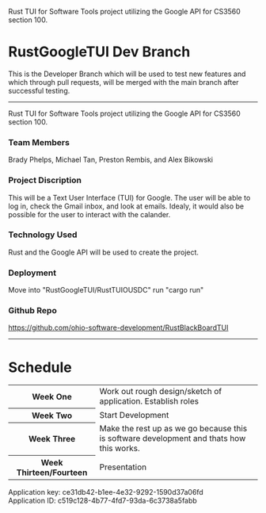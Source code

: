 

Rust TUI for Software Tools project utilizing the Google API for CS3560 section 100.

# RustGoogleTUI Dev Branch

This is the Developer Branch which will be used to test new features and which through pull requests, will be merged with the main branch after successful testing.

------------------------
Rust TUI for Software Tools project utilizing the Google API for CS3560 section 100.


### Team Members
Brady Phelps, Michael Tan, Preston Rembis, and Alex Bikowski

### Project Discription 


This will be a Text User Interface (TUI) for Google. The user will be able to log in, check the Gmail inbox, and look at emails.
Idealy, it would also be possible for the user to interact with the calander.  



### Technology Used
Rust and the Google API will be used to create the project.

### Deployment
Move into "RustGoogleTUI/RustTUIOUSDC"
run "cargo run"

### Github Repo
https://github.com/ohio-software-development/RustBlackBoardTUI

---------------------

<h1> Schedule </h1>
<table>
  <tr> <th> Week One </th> <td> Work out rough design/sketch of application.  Establish roles</td>
  </tr>
  <tr>
  <th>Week Two</th> <td> Start Development </td>
  </tr>
  <tr> <th> Week Three </th> <td> Make the rest up as we go because this is software development and thats how this works. </td>
  </tr>
  <tr>
  <th> Week Thirteen/Fourteen </th> <td> Presentation </td>
  </tr>
</table>
<p>
  Application key: ce31db42-b1ee-4e32-9292-1590d37a06fd <br>
  Application ID: c519c128-4b77-4fd7-93da-6c3738a5fabb
</p>
